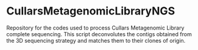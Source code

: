 # CullarsMetagenomicLibraryNGS
Repository for the codes used to process Cullars Metagenomic Library complete sequencing.
This script deconvolutes the contigs obtained from the 3D sequencing strategy and matches them to their clones of origin.
